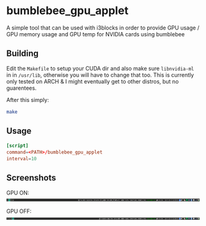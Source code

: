 # bumblebee_gpu_applet
A simple tool that can be used with i3blocks in order to provide GPU usage / GPU memory usage and GPU temp for NVIDIA cards using bumblebee

## Building
Edit the `Makefile` to setup your CUDA dir and also make sure `libnvidia-ml` in in `/usr/lib`, otherwise you will have to change that too. This is currently only tested on ARCH & I might eventually get to other distros, but no guarentees. 

After this simply:
```bash
make
```

## Usage
```conf
[script]
command=<PATH>/bumblebee_gpu_applet
interval=10
```

## Screenshots
GPU ON:
![GPU On](gpu_on.png)

GPU OFF:
![GPU Off](gpu_off.png)
